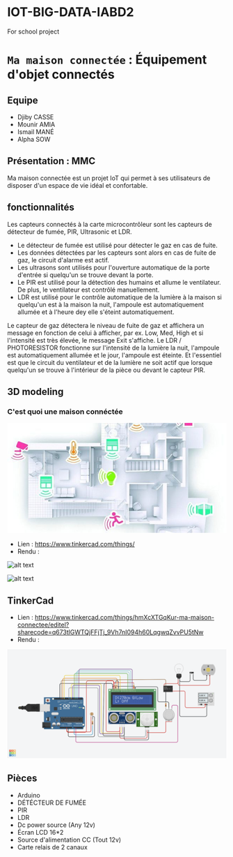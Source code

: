 # IOT-BIG-DATA-IABD2
For school project


# `Ma maison connectée` : Équipement d'objet connectés


## Equipe 
- Djiby  CASSE
- Mounir AMIA
- Ismail MANÉ
- Alpha SOW

## Présentation : MMC

Ma maison connectée est un projet IoT qui permet à ses utilisateurs de disposer d'un espace de vie idéal et confortable.



## fonctionnalités
Les capteurs connectés à la carte microcontrôleur sont les capteurs de détecteur de fumée, PIR, Ultrasonic et LDR.
- Le détecteur de fumée est utilisé pour détecter le gaz en cas de fuite.
- Les données détectées par les capteurs sont alors en cas de fuite de gaz, le circuit d'alarme est actif.
- Les ultrasons sont utilisés pour l'ouverture automatique de la porte d'entrée si quelqu'un se trouve devant la porte.
- Le PIR est utilisé pour la détection des humains et allume le ventilateur. De plus, le ventilateur est contrôlé manuellement.
- LDR est utilisé pour le contrôle automatique de la lumière à la maison si quelqu'un est à la maison la nuit, l'ampoule est automatiquement allumée et à l'heure dey elle s'éteint automatiquement.

Le capteur de gaz détectera le niveau de fuite de gaz et affichera un message en fonction de celui à afficher, par ex. Low, Med, High et si l'intensité est très élevée, le message Exit s'affiche. Le LDR / PHOTORESISTOR fonctionne sur l'intensité de la lumière la nuit, l'ampoule est automatiquement allumée et le jour, l'ampoule est éteinte. Et l'essentiel est que le circuit du ventilateur et de la lumière ne soit actif que lorsque quelqu'un se trouve à l'intérieur de la pièce ou devant le capteur PIR.


## 3D modeling
### C'est quoi une maison connéctée

![alt text](https://github.com/djibykc/IOT-BIG-DATA-5IABD2/blob/main/images/C-est-quoi-une-maison-connectee.jpeg?raw=true "C-est-quoi-une-maison-connectee")


- Lien : https://www.tinkercad.com/things/
- Rendu : 

![alt text](https://github.com/djibykc/IOT-BIG-DATA-5IABD2/tree/main/images/model3D01.png?raw=true "3D modeling")

![alt text](https://github.com/djibykc/IOT-BIG-DATA-5IABD2/tree/main/images/model3D02.png?raw=true "3D modeling")

## TinkerCad
- Lien : https://www.tinkercad.com/things/hmXcXTGqKur-ma-maison-connectee/editel?sharecode=q673tlGWTQjFFjTj_9Vh7nI094h60LqgwqZvvPU5tNw
- Rendu : 

![alt text](https://github.com/djibykc/IOT-BIG-DATA-5IABD2/blob/main/images/tinkercadMMC.png?raw=true "TinkerCad")


## Pièces

- Arduino
- DÉTÉCTEUR DE FUMÉE
- PIR
- LDR
- Dc power source (Any 12v)
- Écran LCD 16*2 
- Source d'alimentation CC (Tout 12v)
- Carte relais de 2 canaux
